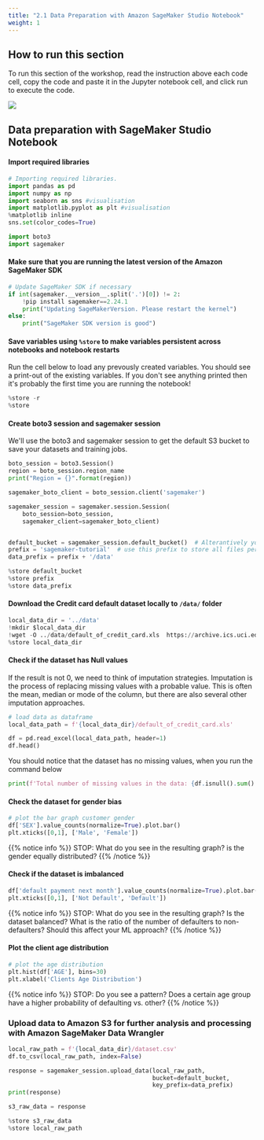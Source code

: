 ```yaml
---
title: "2.1 Data Preparation with Amazon SageMaker Studio Notebook"
weight: 1
---
```


## How to run this section
To run this section of the workshop, read the instruction above each code cell, copy the code and paste it in the Jupyter notebook cell, and click run to execute the code.

![](/images/dataprep/instructions.png)


## Data preparation with SageMaker Studio Notebook

#### Import required libraries
```python
# Importing required libraries.
import pandas as pd
import numpy as np
import seaborn as sns #visualisation
import matplotlib.pyplot as plt #visualisation
%matplotlib inline
sns.set(color_codes=True)

import boto3
import sagemaker
```
#### Make sure that you are running the latest version of the Amazon SageMaker SDK

```python
# Update SageMaker SDK if necessary
if int(sagemaker.__version__.split('.')[0]) != 2:
    !pip install sagemaker==2.24.1
    print("Updating SageMakerVersion. Please restart the kernel")
else:
    print("SageMaker SDK version is good")
```

#### Save variables using `%store` to make variables persistent across notebooks and notebook restarts
Run the cell below to load any prevously created variables. You should see a print-out of the existing variables. If you don't see anything printed then it's probably the first time you are running the notebook!

```python
%store -r
%store
```
#### Create boto3 session and sagemaker session
We'll use the boto3 and sagemaker session to get the default S3 bucket to save your datasets and training jobs.

```python
boto_session = boto3.Session()
region = boto_session.region_name
print("Region = {}".format(region))

sagemaker_boto_client = boto_session.client('sagemaker')

sagemaker_session = sagemaker.session.Session(
    boto_session=boto_session,
    sagemaker_client=sagemaker_boto_client)


default_bucket = sagemaker_session.default_bucket()  # Alterantively you can use our custom bucket here.
prefix = 'sagemaker-tutorial'  # use this prefix to store all files pertaining to this workshop.
data_prefix = prefix + '/data'

%store default_bucket
%store prefix
%store data_prefix
```
#### Download the Credit card default dataset locally to `/data/` folder
```python
local_data_dir = '../data'
!mkdir $local_data_dir
!wget -O ../data/default_of_credit_card.xls  https://archive.ics.uci.edu/ml/machine-learning-databases/00350/default%20of%20credit%20card%20clients.xls
%store local_data_dir
```

#### Check if the dataset has Null values
If the result is not 0, we need to think of imputation strategies. Imputation is the process of replacing missing values with a probable value. This is often the mean, median or mode of the column, but there are also several other imputation approaches.

```python
# load data as dataframe
local_data_path = f'{local_data_dir}/default_of_credit_card.xls'

df = pd.read_excel(local_data_path, header=1)
df.head()
```

You should notice that the dataset has no missing values, when you run the command below
```python
print(f'Total number of missing values in the data: {df.isnull().sum().sum()}')
```

#### Check the dataset for gender bias

```python
# plot the bar graph customer gender
df['SEX'].value_counts(normalize=True).plot.bar()
plt.xticks([0,1], ['Male', 'Female'])
```

{{% notice info %}}
STOP: What do you see in the resulting graph? is the gender equally distributed?
{{% /notice %}}

#### Check if the dataset is imbalanced

```python
df['default payment next month'].value_counts(normalize=True).plot.bar()
plt.xticks([0,1], ['Not Default', 'Default'])
```
{{% notice info %}}
STOP: What do you see in the resulting graph? Is the dataset balanced? What is the ratio of the number of defaulters to non-defaulters? Should this affect your ML approach?
{{% /notice %}}

#### Plot the client age distribution
```python
# plot the age distribution
plt.hist(df['AGE'], bins=30)
plt.xlabel('Clients Age Distribution')
```
{{% notice info %}}
STOP: Do you see a pattern? Does a certain age group have a higher probability of defaulting vs. other?
{{% /notice %}}


### Upload data to Amazon S3 for further analysis and processing with Amazon SageMaker Data Wrangler


```python
local_raw_path = f'{local_data_dir}/dataset.csv'
df.to_csv(local_raw_path, index=False)

response = sagemaker_session.upload_data(local_raw_path,
                                         bucket=default_bucket,
                                         key_prefix=data_prefix)
print(response)

s3_raw_data = response

%store s3_raw_data
%store local_raw_path
```

